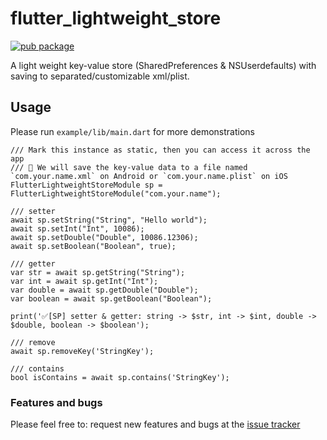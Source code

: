 # flutter_lightweight_store

[![pub package](https://img.shields.io/pub/v/flutter_lightweight_store.svg)](https://pub.dev/packages/flutter_lightweight_store)

A light weight key-value store (SharedPreferences & NSUserdefaults) with saving to separated/customizable xml/plist.

## Usage

Please run `example/lib/main.dart` for more demonstrations

    /// Mark this instance as static, then you can access it across the app
    /// 💚 We will save the key-value data to a file named `com.your.name.xml` on Android or `com.your.name.plist` on iOS
    FlutterLightweightStoreModule sp = FlutterLightweightStoreModule("com.your.name");
    
    /// setter
    await sp.setString("String", "Hello world");
    await sp.setInt("Int", 10086);
    await sp.setDouble("Double", 10086.12306);
    await sp.setBoolean("Boolean", true);
    
    /// getter
    var str = await sp.getString("String");
    var int = await sp.getInt("Int");
    var double = await sp.getDouble("Double");
    var boolean = await sp.getBoolean("Boolean");
    
    print('✅[SP] setter & getter: string -> $str, int -> $int, double -> $double, boolean -> $boolean');

    /// remove
    await sp.removeKey('StringKey');

    /// contains
    bool isContains = await sp.contains('StringKey');

### Features and bugs

Please feel free to: request new features and bugs at the [issue tracker][tracker]


[tracker]: https://github.com/isaacselement/flutter_lightweight_store/issues
